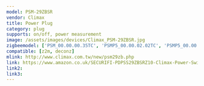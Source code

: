 ```yaml
---
model: PSM-29ZBSR
vendor: Climax
title: Power Plug
category: plug
supports: on/off, power measurement
image: /assets/images/devices/Climax_PSM-29ZBSR.jpg
zigbeemodel: ['PSM_00.00.00.35TC', 'PSMP5_00.00.02.02TC', 'PSMP5_00.00.05.01TC', 'PSMP5_00.00.05.10TC', 'PSMP5_00.00.03.15TC', 'PSMP5_00.00.03.16TC', 'PSMP5_00.00.03.19TC']
compatible: [z2m, deconz]
mlink: http://www.climax.com.tw/new/psm29zb.php
link: https://www.amazon.co.uk/SECURIFI-PDPSS29ZBSRZ10-Climax-Power-Switch/dp/B06WRTZD3L
link2: 
link3: 
---
```


